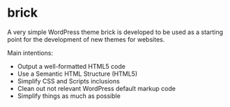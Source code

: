 brick
=====

A very simple WordPress theme 
brick is developed to be used as a starting point for the development of new themes for websites.

Main intentions:

- Output a well-formatted HTML5 code
- Use a Semantic HTML Structure (HTML5)
- Simplify CSS and Scripts inclusions
- Clean out not relevant WordPress default markup code
- Simplify things as much as possible

